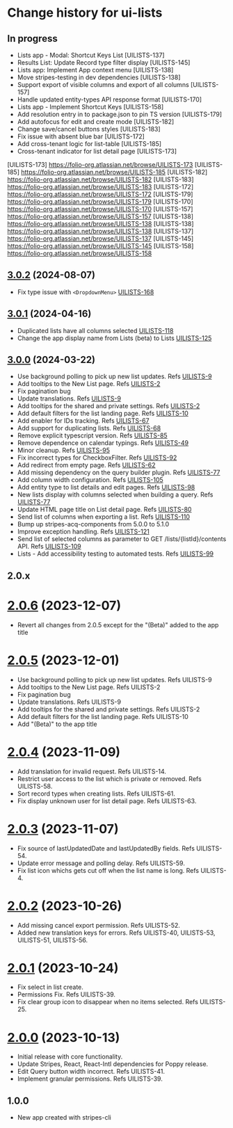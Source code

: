 # Change history for ui-lists

## In progress
* Lists app - Modal: Shortcut Keys List [UILISTS-137]
* Results List: Update Record type filter display [UILISTS-145]
* Lists app: Implement App context menu [UILISTS-138]
* Move stripes-testing in dev dependencies [UILISTS-138]
* Support export of visible columns and export of all columns [UILISTS-157]
* Handle updated entity-types API response format [UILISTS-170]
* Lists app - Implement Shortcut Keys [UILISTS-158]
* Add resolution entry in to package.json to pin TS version [UILISTS-179]
* Add autofocus for edit and create mode [UILISTS-182]
* Change save/cancel buttons styles [UILISTS-183]
* Fix issue with absent blue bar [UILISTS-172]
* Add cross-tenant logic for list-table [UILISTS-185]
* Cross-tenant indicator for list detail page [UILISTS-173]

[UILISTS-173] https://folio-org.atlassian.net/browse/UILISTS-173
[UILISTS-185] https://folio-org.atlassian.net/browse/UILISTS-185
[UILISTS-182] https://folio-org.atlassian.net/browse/UILISTS-182
[UILISTS-183] https://folio-org.atlassian.net/browse/UILISTS-183
[UILISTS-172] https://folio-org.atlassian.net/browse/UILISTS-172
[UILISTS-179] https://folio-org.atlassian.net/browse/UILISTS-179
[UILISTS-170] https://folio-org.atlassian.net/browse/UILISTS-170
[UILISTS-157] https://folio-org.atlassian.net/browse/UILISTS-157
[UILISTS-138] https://folio-org.atlassian.net/browse/UILISTS-138
[UILISTS-138] https://folio-org.atlassian.net/browse/UILISTS-138
[UILISTS-137] https://folio-org.atlassian.net/browse/UILISTS-137
[UILISTS-145] https://folio-org.atlassian.net/browse/UILISTS-145
[UILISTS-158] https://folio-org.atlassian.net/browse/UILISTS-158

## [3.0.2](https://github.com/folio-org/ui-lists/tree/v3.0.2) (2024-08-07)
* Fix type issue with `<DropdownMenu>` [UILISTS-168]

[UILISTS-168]: https://folio-org.atlassian.net/browse/UILISTS-168

## [3.0.1](https://github.com/folio-org/ui-lists/tree/v3.0.1) (2024-04-16)
* Duplicated lists have all columns selected [UILISTS-118]
* Change the app display name from Lists (beta) to Lists [UILISTS-125]

[UILISTS-118]: https://folio-org.atlassian.net/browse/UILISTS-118
[UILISTS-125]: https://folio-org.atlassian.net/browse/UILISTS-125

## [3.0.0](https://github.com/folio-org/ui-lists/tree/v3.0.0) (2024-03-22)
* Use background polling to pick up new list updates. Refs [UILISTS-9]
* Add tooltips to the New List page. Refs [UILISTS-2]
* Fix pagination bug
* Update translations. Refs [UILISTS-9]
* Add tooltips for the shared and private settings. Refs [UILISTS-2]
* Add default filters for the list landing page. Refs [UILISTS-10]
* Add enabler for IDs tracking. Refs [UILISTS-67]
* Add support for duplicating lists. Refs [UILISTS-68]
* Remove explicit typescript version. Refs [UILISTS-85]
* Remove dependence on calendar typings. Refs [UILISTS-49]
* Minor cleanup. Refs [UILISTS-95]
* Fix incorrect types for CheckboxFilter. Refs [UILISTS-92]
* Add redirect from empty page. Refs [UILISTS-62]
* Add missing dependency on the query builder plugin. Refs [UILISTS-77]
* Add column width configuration. Refs [UILISTS-105]
* Add entity type to list details and edit pages. Refs [UILISTS-98]
* New lists display with columns selected when building a query. Refs [UILISTS-77]
* Update HTML page title on List detail page. Refs [UILISTS-80]
* Send list of columns when exporting a list. Refs [UILISTS-110]
* Bump up stripes-acq-components from 5.0.0 to 5.1.0
* Improve exception handling. Refs [UILISTS-121]
* Send list of selected columns as parameter to GET /lists/{listId}/contents API. Refs [UILISTS-109]
* Lists - Add accessibility testing to automated tests. Refs [UILISTS-99]

[UILISTS-9]: https://folio-org.atlassian.net/browse/UILISTS-9
[UILISTS-2]: https://folio-org.atlassian.net/browse/UILISTS-2
[UILISTS-9]: https://folio-org.atlassian.net/browse/UILISTS-9
[UILISTS-2]: https://folio-org.atlassian.net/browse/UILISTS-2
[UILISTS-10]: https://folio-org.atlassian.net/browse/UILISTS-10
[UILISTS-67]: https://folio-org.atlassian.net/browse/UILISTS-67
[UILISTS-68]: https://folio-org.atlassian.net/browse/UILISTS-68
[UILISTS-85]: https://folio-org.atlassian.net/browse/UILISTS-85
[UILISTS-49]: https://folio-org.atlassian.net/browse/UILISTS-49
[UILISTS-95]: https://folio-org.atlassian.net/browse/UILISTS-95
[UILISTS-92]: https://folio-org.atlassian.net/browse/UILISTS-92
[UILISTS-62]: https://folio-org.atlassian.net/browse/UILISTS-62
[UILISTS-77]: https://folio-org.atlassian.net/browse/UILISTS-77
[UILISTS-105]: https://folio-org.atlassian.net/browse/UILISTS-105
[UILISTS-98]: https://folio-org.atlassian.net/browse/UILISTS-98
[UILISTS-77]: https://folio-org.atlassian.net/browse/UILISTS-77
[UILISTS-80]: https://folio-org.atlassian.net/browse/UILISTS-80
[UILISTS-110]: https://folio-org.atlassian.net/browse/UILISTS-110
[UILISTS-121]: https://folio-org.atlassian.net/browse/UILISTS-121
[UILISTS-109]: https://folio-org.atlassian.net/browse/UILISTS-109
[UILISTS-99]: https://folio-org.atlassian.net/browse/UILISTS-99

## 2.0.x

# [2.0.6](https://github.com/folio-org/ui-lists/tree/v2.0.5) (2023-12-07)
* Revert all changes from 2.0.5 except for the "(Beta)" added to the app title

# [2.0.5](https://github.com/folio-org/ui-lists/tree/v2.0.5) (2023-12-01)

* Use background polling to pick up new list updates. Refs UILISTS-9
* Add tooltips to the New List page. Refs UILISTS-2
* Fix pagination bug
* Update translations. Refs UILISTS-9
* Add tooltips for the shared and private settings. Refs UILISTS-2
* Add default filters for the list landing page. Refs UILISTS-10
* Add "(Beta)" to the app title

# [2.0.4](https://github.com/folio-org/ui-lists/tree/v2.0.4) (2023-11-09)

* Add translation for invalid request. Refs UILISTS-14.
* Restrict user access to the list which is private or removed. Refs UILISTS-58.
* Sort record types when creating lists. Refs UILISTS-61.
* Fix display unknown user for list detail page. Refs UILISTS-63.

# [2.0.3](https://github.com/folio-org/ui-lists/tree/v2.0.3) (2023-11-07)

* Fix source of lastUpdatedDate and lastUpdatedBy fields. Refs UILISTS-54.
* Update error message and polling delay. Refs UILISTS-59.
* Fix list icon whichs gets cut off when the list name is long. Refs UILISTS-4.

# [2.0.2](https://github.com/folio-org/ui-lists/tree/v2.0.2) (2023-10-26)

* Add missing cancel export permission. Refs UILISTS-52.
* Added new translation keys for errors. Refs UILISTS-40, UILISTS-53, UILISTS-51, UILISTS-56.

# [2.0.1](https://github.com/folio-org/ui-lists/tree/v2.0.1) (2023-10-24)

* Fix select in list create.
* Permissions Fix. Refs UILISTS-39.
* Fix clear group icon to disappear when no items selected. Refs UILISTS-25.

# [2.0.0](https://github.com/folio-org/ui-lists/tree/v2.0.0) (2023-10-13)

* Initial release with core functionality.
* Update Stripes, React, React-Intl dependencies for Poppy release.
* Edit Query button width incorrect. Refs UILISTS-41.
* Implement granular permissions. Refs UILISTS-39.

## 1.0.0

* New app created with stripes-cli
